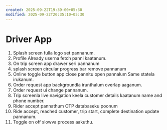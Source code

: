 ```yaml
---
created: 2025-09-22T19:39:00+05:30
modified: 2025-09-22T20:35:10+05:30
---
```


# Driver App

1. Splash screen fulla logo set pannanum.
2. Profile Already userna fetch panni kaatanum.
3. On trip screen app drawer seri pannanum
4. splash screen circular progress bar remove pannanum
5. Online toggle button app close pannitu open pannalum Same statela irukanum.
6. Order request app backgroundla irunthalum overlap aaganum.
7. Order request ui change pannanum.
8. Trip screenla live navigation keela customer details kaatanum name and phone number.
9. Rider accept pannathum OTP databaseku poonum
10. Ride accept, reached customer, trip start, complete destination update pannanum.
11. Toggle on off slowva process aakuthu.
